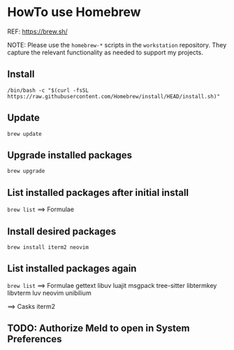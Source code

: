 # HowTo use Homebrew

REF: https://brew.sh/

NOTE: Please use the `homebrew-*` scripts
in the `workstation` repository.
They capture the relevant functionality
as needed to support my projects.

## Install
`/bin/bash -c "$(curl -fsSL https://raw.githubusercontent.com/Homebrew/install/HEAD/install.sh)"`

## Update
`brew update`

## Upgrade installed packages
`brew upgrade`

## List installed packages after initial install
`brew list`
==> Formulae

## Install desired packages
`brew install iterm2 neovim`

## List installed packages again
`brew list`
==> Formulae
gettext		libuv		luajit		msgpack		tree-sitter
libtermkey	libvterm	luv		neovim		unibilium

==> Casks
iterm2

## TODO: Authorize Meld to open in System Preferences

